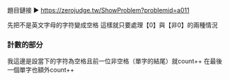 題目鏈接 ▶ https://zerojudge.tw/ShowProblem?problemid=a011

先把不是英文字母的字符變成空格
這樣就只要處理【0】與【非0】的兩種情況
### 計數的部分
我這邊是設當下的字符為空格且前一位非空格（單字的結尾）就count++
在最後一個單字也額外count++
